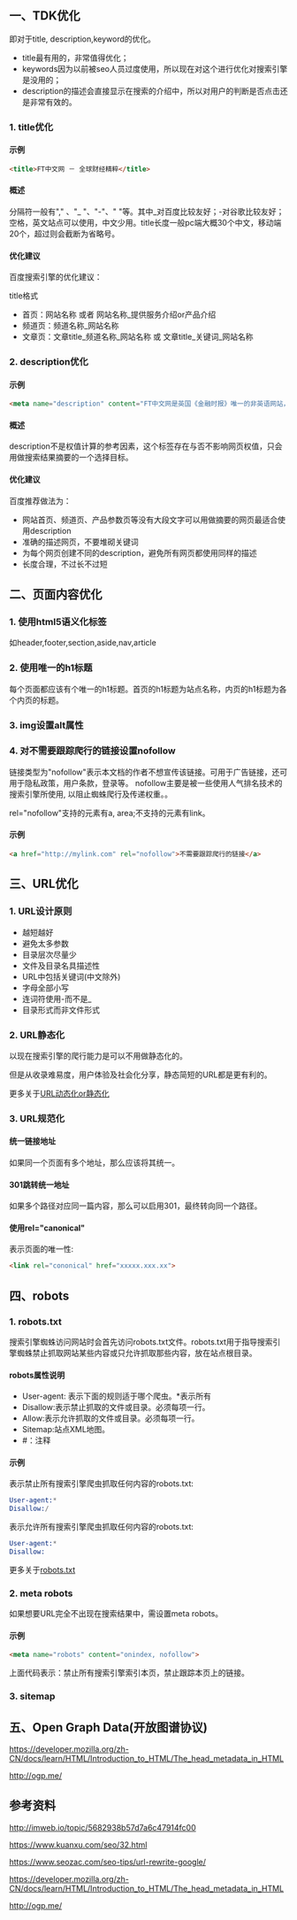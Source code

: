 ## 一、TDK优化

即对于title, description,keyword的优化。

- title最有用的，非常值得优化；
- keywords因为以前被seo人员过度使用，所以现在对这个进行优化对搜索引擎是没用的；
- description的描述会直接显示在搜索的介绍中，所以对用户的判断是否点击还是非常有效的。

### 1. title优化
#### 示例

```html
<title>FT中文网 － 全球财经精粹</title>
```
#### 概述
分隔符一般有"," 、"_ "、"-"、" "等。其中_对百度比较友好；-对谷歌比较友好；空格，英文站点可以使用，中文少用。title长度一般pc端大概30个中文，移动端20个，超过则会截断为省略号。

#### 优化建议
百度搜索引擎的优化建议：

title格式
- 首页：网站名称 或者 网站名称_提供服务介绍or产品介绍
- 频道页：频道名称_网站名称
- 文章页：文章title_频道名称_网站名称 或 文章title_关键词_网站名称

### 2. description优化
#### 示例

```html
<meta name="description" content="FT中文网是英国《金融时报》唯一的非英语网站，致力于向中国商业菁英和企业决策者及时提供来自全球的商业、经济、市场、管理和科技新闻，同时报道和评论对中国经济和全球商业真正重大且具影响力的事件并揭示事态的来龙去脉。">
```

#### 概述
description不是权值计算的参考因素，这个标签存在与否不影响网页权值，只会用做搜索结果摘要的一个选择目标。

#### 优化建议
百度推荐做法为：

- 网站首页、频道页、产品参数页等没有大段文字可以用做摘要的网页最适合使用description
- 准确的描述网页，不要堆砌关键词
- 为每个网页创建不同的description，避免所有网页都使用同样的描述
- 长度合理，不过长不过短

## 二、页面内容优化

### 1. 使用html5语义化标签
如header,footer,section,aside,nav,article

### 2. 使用唯一的h1标题
每个页面都应该有个唯一的h1标题。首页的h1标题为站点名称，内页的h1标题为各个内页的标题。

### 3. img设置alt属性

### 4. 对不需要跟踪爬行的链接设置nofollow

链接类型为"nofollow"表示本文档的作者不想宣传该链接。可用于广告链接，还可用于隐私政策，用户条款，登录等。 nofollow主要是被一些使用人气排名技术的搜索引擎所使用, 以阻止蜘蛛爬行及传递权重。。

rel="nofollow"支持的元素有a, area;不支持的元素有link。

#### 示例
```html
<a href="http://mylink.com" rel="nofollow">不需要跟踪爬行的链接</a>
```

## 三、URL优化
### 1. URL设计原则
- 越短越好
- 避免太多参数
- 目录层次尽量少
- 文件及目录名具描述性
- URL中包括关键词(中文除外)
- 字母全部小写
- 连词符使用-而不是_
- 目录形式而非文件形式

### 2. URL静态化
以现在搜索引擎的爬行能力是可以不用做静态化的。

但是从收录难易度，用户体验及社会化分享，静态简短的URL都是更有利的。

更多关于[URL动态化or静态化](https://www.seozac.com/seo-tips/url-rewrite-google/)

### 3. URL规范化
#### 统一链接地址
如果同一个页面有多个地址，那么应该将其统一。


#### 301跳转统一地址
如果多个路径对应同一篇内容，那么可以启用301，最终转向同一个路径。

#### 使用rel="canonical"
表示页面的唯一性:

```html
<link rel="cononical" href="xxxxx.xxx.xx">
```

## 四、robots
### 1. robots.txt
搜索引擎蜘蛛访问网站时会首先访问robots.txt文件。robots.txt用于指导搜索引擎蜘蛛禁止抓取网站某些内容或只允许抓取那些内容，放在站点根目录。

#### robots属性说明


- User-agent: 表示下面的规则适于哪个爬虫。*表示所有
- Disallow:表示禁止抓取的文件或目录。必须每项一行。
- Allow:表示允许抓取的文件或目录。必须每项一行。
- Sitemap:站点XML地图。
- #：注释

#### 示例
表示禁止所有搜索引擎爬虫抓取任何内容的robots.txt:

```s
User-agent:*
Disallow:/  
```

表示允许所有搜索引擎爬虫抓取任何内容的robots.txt:

```s
User-agent:*
Disallow:
```

更多关于[robots.txt](http://www.cnblogs.com/yuzhongwusan/archive/2008/12/06/1348969.html)

### 2. meta robots
如果想要URL完全不出现在搜索结果中，需设置meta robots。

#### 示例
```html
<meta name="robots" content="onindex, nofollow">
```
上面代码表示：禁止所有搜索引擎索引本页，禁止跟踪本页上的链接。

### 3. sitemap

## 五、Open Graph Data(开放图谱协议)
<https://developer.mozilla.org/zh-CN/docs/learn/HTML/Introduction_to_HTML/The_head_metadata_in_HTML>

<http://ogp.me/>

## 参考资料
<http://imweb.io/topic/5682938b57d7a6c47914fc00>

<https://www.kuanxu.com/seo/32.html>

<https://www.seozac.com/seo-tips/url-rewrite-google/>

<https://developer.mozilla.org/zh-CN/docs/learn/HTML/Introduction_to_HTML/The_head_metadata_in_HTML>

<http://ogp.me/>